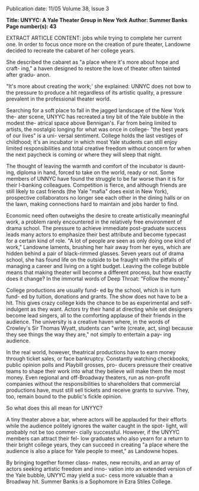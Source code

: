 Publication date: 11/05
Volume 38, Issue 3

**Title: UNYYC: A Yale Theater Group in New York**
**Author: Summer Banks**
**Page number(s): 43**

EXTRACT ARTICLE CONTENT:
jobs while trying to complete her current 
one. In order to focus once more on the 
creation of pure theater, Landowne 
decided to recreate the cabaret of her 
college years. 


She described the cabaret as "a place 
where it's more about hope and craft-
ing," a haven designed to restore the 
love of theater often tainted after gradu-
anon. 


"It's more about creating the work;' 
she explained: UNNYC does not bow to 
the pressure to produce a hit regardless 
of its artistic quality, a pressure prevalent 
in the professional theater world. 


Searching for a soft place to fall in the 
jagged landscape of the New York the-
ater scene, UNYYC has recreated a tiny 
bit of the Yale bubble in the modest the-
atrical space above Bennigan's. Far from 
being limited to artists, the nostalgic 
longing for what was once in college-
"the best years of our lives" is a uni-
versal sentiment. College holds the last 
vestiges of childhood; it's an incubator 
in which most Yale students can still 
enjoy limited responsibilities and total 
creative freedom without concern for 
when the next paycheck is coming or 
where they will sleep that night. 


The thought of leaving the warmth 
and comfort of the incubator is daunt-
ing, diploma in hand, forced to take on 
the world, ready or not. Some members 
of UNNYC have found the struggle to 
be far worse than it is for their I-banking 
colleagues. Competition is fierce, and 
although friends are still likely to cast 
friends (the Yale "mafia" does exist in 
New York), prospective collaborators no 
longer see each other in the dining halls 
or on the lawn, making connections hard 
to maintain and jobs harder to find. 


Economic need often outweighs the 
desire to create artistically meaningful 
work, a problem rarely encountered in 
the relatively free environment of drama 
school. The pressure to achieve immediate 
post-graduate success leads many 
actors to emphasize their best attribute 
and become typecast for a certain kind 
of role. "A lot of people are seen as only 
doing one kind of work," Landowne 
laments, brushing her hair away from her 
eyes, which are hidden behind a pair of 
black-rimmed glasses. Seven years out of 
drama school, she has found life on the 
outside to be fraught with the pitfalls of 
managing a career and living on a tight 
budget. Leaving the college bubble 
means that making theater will become a 
different process, but how exactly does it 
change? In the immortal words of Deep 
Throat: "Follow the money." 


College productions are usually fund-
ed by the school, which is in turn fund-
ed by tuition, donations and grants. The 
show does not have to be a hit. This 
gives crazy college kids the chance to be 
as experimental and self-indulgent as 
they want. Actors try their hand at 
directing while set designers become 
lead singers, all to the comforting 
applause of their friends in the audience. 
The university is a creative haven where, 
in the words of Crowley's Sir Thomas 
Wyatt, students can "write (create, act, 
sing) because they see things the way 
they are," not simply to entertain a pay-
ing audience. 


In the real world, however, theatrical 
productions have to earn money through 
ticket sales, or face bankruptcy. 
Constantly watching checkbooks, public 
opinion polls and Playbill grosses, pro-
ducers pressure their creative teams to 
shape their work into what they believe 
will make them the most money. Even 
regional and off-Broadway theaters, run 
as non-profit companies without the 
responsibilities to shareholders that 
commercial productions have, must still 
sell tickets and receive grants to survive. 
They, too, remain bound to the public's 
fickle opinion. 


So what does this all mean for 
UNYYC? 


A tiny theater above a bar, where 
actors will be applauded for their 
efforts while the audience politely 
ignores the waiter caught in the spot-
light, will probably not be too commer-
cially successful. However, if the 
UNYYC members can attract their fel-
low graduates who also yearn for a 
return to their bright college years, they 
can succeed in creating "a place where 
the audience is also a place for Yale 
people to meet," as Landowne hopes. 


By bringing together former class-
mates, new recruits, and an array of 
actors seeking artistic freedom and inno-
vation into an extended version of the 
Yale bubble, UNYYC may yield a suc-
cess more valuable than a Broadway hit. 
Summer Banks is a Sophomore in Ezra Stiles 
College.